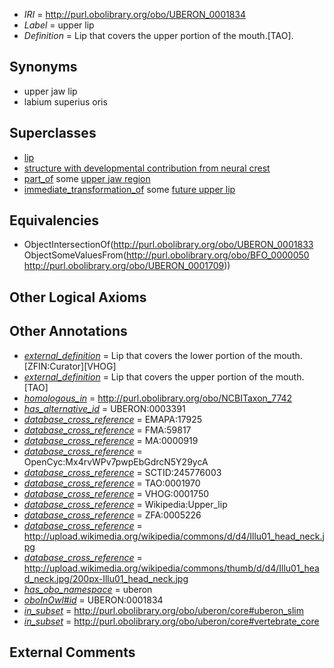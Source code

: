 * *IRI* = http://purl.obolibrary.org/obo/UBERON_0001834
 * *Label* = upper lip
 * *Definition* = Lip that covers the upper portion of the mouth.[TAO].

## Synonyms

 * upper jaw lip
 * labium superius oris

## Superclasses

 * [lip](../../UBERON/33/UBERON_0001833.md)
 * [structure with developmental contribution from neural crest](../../UBERON/14/UBERON_0010314.md)
 * [part_of](../../BFO/50/BFO_0000050.md) some [upper jaw region](../../UBERON/09/UBERON_0001709.md)
 * [immediate_transformation_of](../../SIO/58/SIO_000658.md) some [future upper lip](../../UBERON/92/UBERON_0011592.md)

## Equivalencies

 * ObjectIntersectionOf(<http://purl.obolibrary.org/obo/UBERON_0001833> ObjectSomeValuesFrom(<http://purl.obolibrary.org/obo/BFO_0000050> <http://purl.obolibrary.org/obo/UBERON_0001709>))

## Other Logical Axioms


## Other Annotations

 * *[external_definition](../../UBPROP/01/UBPROP_0000001.md)* = Lip that covers the lower portion of the mouth. [ZFIN:Curator][VHOG]
 * *[external_definition](../../UBPROP/01/UBPROP_0000001.md)* = Lip that covers the upper portion of the mouth.[TAO]
 * *[homologous_in](../../core#homologous/in/core#homologous_in.md)* = http://purl.obolibrary.org/obo/NCBITaxon_7742
 * *[has_alternative_id](../../Id/oboInOwl#hasAlternativeId.md)* = UBERON:0003391
 * *[database_cross_reference](../../ef/oboInOwl#hasDbXref.md)* = EMAPA:17925
 * *[database_cross_reference](../../ef/oboInOwl#hasDbXref.md)* = FMA:59817
 * *[database_cross_reference](../../ef/oboInOwl#hasDbXref.md)* = MA:0000919
 * *[database_cross_reference](../../ef/oboInOwl#hasDbXref.md)* = OpenCyc:Mx4rvWPv7pwpEbGdrcN5Y29ycA
 * *[database_cross_reference](../../ef/oboInOwl#hasDbXref.md)* = SCTID:245776003
 * *[database_cross_reference](../../ef/oboInOwl#hasDbXref.md)* = TAO:0001970
 * *[database_cross_reference](../../ef/oboInOwl#hasDbXref.md)* = VHOG:0001750
 * *[database_cross_reference](../../ef/oboInOwl#hasDbXref.md)* = Wikipedia:Upper_lip
 * *[database_cross_reference](../../ef/oboInOwl#hasDbXref.md)* = ZFA:0005226
 * *[database_cross_reference](../../ef/oboInOwl#hasDbXref.md)* = http://upload.wikimedia.org/wikipedia/commons/d/d4/Illu01_head_neck.jpg
 * *[database_cross_reference](../../ef/oboInOwl#hasDbXref.md)* = http://upload.wikimedia.org/wikipedia/commons/thumb/d/d4/Illu01_head_neck.jpg/200px-Illu01_head_neck.jpg
 * *[has_obo_namespace](../../ce/oboInOwl#hasOBONamespace.md)* = uberon
 * *[oboInOwl#id](../../id/oboInOwl#id.md)* = UBERON:0001834
 * *[in_subset](../../et/oboInOwl#inSubset.md)* = http://purl.obolibrary.org/obo/uberon/core#uberon_slim
 * *[in_subset](../../et/oboInOwl#inSubset.md)* = http://purl.obolibrary.org/obo/uberon/core#vertebrate_core

## External Comments

